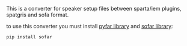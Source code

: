 This is a converter for speaker setup files between sparta/iem plugins, spatgris and sofa format.

to use this converter you must install [pyfar library](https://github.com/pyfar/sofar) and [sofar library](https://github.com/pyfar/sofar):

``pip install sofar``



